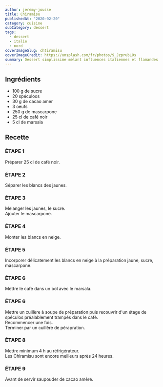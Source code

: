 ```yaml
---
author: jeremy-jousse
title: Chiramisu
publishedAt: "2020-02-20"
category: cuisine
subCategory: dessert
tags:
  - dessert
  - italie
  - nord
coverImageSlug: chtiramisu
coverImageCredit: https://unsplash.com/fr/photos/9_JzprubLOs
summary: Dessert simplissime mélant influences italiennes et flamandes
---
```


## Ingrédients

- 100 g de sucre
- 20 spéculoos
- 30 g de cacao amer
- 3 oeufs
- 250 g de mascarpone
- 25 cl de café noir
- 5 cl de marsala

## Recette

### ÉTAPE 1

Préparer 25 cl de café noir.

### ÉTAPE 2

Séparer les blancs des jaunes.

### ÉTAPE 3

Melanger les jaunes, le sucre.  
Ajouter le mascarpone.

### ÉTAPE 4

Monter les blancs en neige.

### ÉTAPE 5

Incorporer délicatement les blancs en neige à la préparation jaune, sucre, mascarpone.

### ÉTAPE 6

Mettre le café dans un bol avec le marsala.

### ÉTAPE 6

Mettre un cuillère à soupe de préparation puis recouvrir d'un étage de spéculos préalablement trampés dans le café.  
Recommencer une fois.  
Terminer par un cuillère de pérapration.

### ÉTAPE 8

Mettre minimum 4 h au réfrigérateur.  
Les Chiramisu sont encore meilleurs après 24 heures.

### ÉTAPE 9

Avant de servir saupouder de cacao amère.
